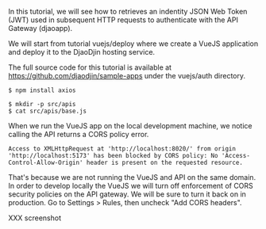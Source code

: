 In this tutorial, we will see how to retrieves an indentity JSON Web Token
(JWT) used in subsequent HTTP requests to authenticate with the API Gateway
(djaoapp).

We will start from tutorial vuejs/deploy where we create a VueJS application
and deploy it to the DjaoDjin hosting service.

The full source code for this tutorial is available at
https://github.com/djaodjin/sample-apps under the vuejs/auth directory.

    $ npm install axios

    $ mkdir -p src/apis
    $ cat src/apis/base.js

When we run the VueJS app on the local development machine, we notice
calling the API returns a CORS policy error.

    Access to XMLHttpRequest at 'http://localhost:8020/' from origin 'http://localhost:5173' has been blocked by CORS policy: No 'Access-Control-Allow-Origin' header is present on the requested resource.

That's because we are not running the VueJS and API on the same domain.
In order to develop locally the VueJS we will turn off enforcement of CORS
security policies on the API gateway. We will be sure to turn it back on
in production. Go to Settings > Rules, then uncheck "Add CORS headers".

XXX screenshot

